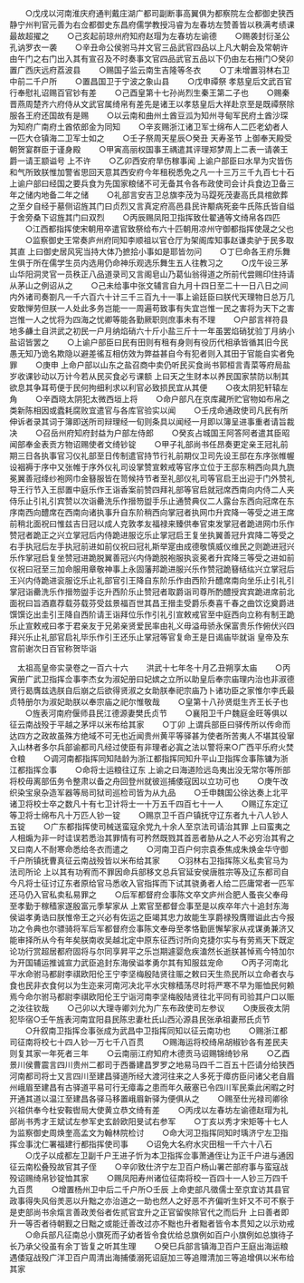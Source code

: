 <!-- { "loadSidebar": true } -->
　　○戊戌以河南淮庆府通判戴庄湖广都司副断事高翼俱为都察院左佥都御史狭西静宁州判官元善为右佥都御史东昌府儒学教授冯睿为左春坊左赞善皆以秩满考绩课最故超擢之
　　○己亥起前琼州府知府赵瑁为左春坊左谕德
　　○赐袭封衍圣公孔讷罗衣一袭
　　○辛丑命公侯驸马并文官三品武官四品以上凡大朝会及常朝许由午门之右门出入其有宣召及不时奏事文官四品武官五品以下仍由左右掖门○癸卯置广西庆远府荔波县
　　○赐国子监云南生吉隆等冬衣
　　○丁未增置羽林右卫中前二千户所
　　○置昌国卫于宁波之象山县
　　○戊申禫祭  孝慈皇后文武百官行奉慰礼诏赐百官钞有差
　　○己酉皇第十七孙尚烈生秦王第二子也
　　○赐秦晋燕周楚齐六府侍从文武官属绮帛有差先是诸王以孝慈皇后大祥赴京至是既禫祭除服各王府还国故有是赐
　　○以云南和曲州土酋豆泒为知州寻甸军民府土酋沙琛为知府广南府土酋侬郎金为同知
　　○辛亥赐浙江诸卫军士绵布人二匹老幼者人一匹大仓镇海二卫军士如之
　　○壬子祭周天星辰○癸丑  天寿圣节  上御奉天殿受朝贺宴群臣于谨身殿
　　○甲寅高丽权国事王禑遣其评理郑梦周上二表一请袭王爵一请王颛谥号  上不许
　　○乙卯西安府旱伤稼事闻  上谕户部臣曰水旱为灾皆伤和气所致朕惟加警省思回天意其西安府今年租税悉免之凡一十三万三千九百七十石  上谕户部曰经国之要兵食为先国家粮储不可无备其令各布政使司会计兵食边卫备三年之储内地备二年之储
　　○礼部言安吉卫总旗李茂为马踶死茂妻高氏具棺歛葬之至夕自经于墓侧诏旌其门曰贞烈又言真定府高邑县民许颙病死妾牛氏陈氏皆自缢于舍旁桑下诏旌其门曰双烈
　　○丙辰赐凤阳卫指挥致仕翟通等文绮帛各四匹
　　○江西都指挥使宋朝用卒遣官致祭给布六十匹朝用凉州守御都指挥使晟之父也
　　○监察御史王常奏庐州府同知李顺祖以官仓厅为架阁库知事赵谦卖驴于民多取其直  上曰御史居风宪当持大体乃摭拾小事如是耶皆勿问
　　○丁巳命各王府乐舞生俱于所在儒学生员内选用仍命神乐观选乐舞生五人往教习之
　　○戊午设三茅山华阳洞灵官一员秩正八品道录司又言阁皂山乃葛仙翁得道之所前代尝赐印住持请从茅山之例诏从之
　　○己未给事中张文辅言自九月十四日至二十一日八日之间内外诸司奏劄凡一千六百六十计三千三百九十一事上谕廷臣曰朕代天理物日总万几安敢惮劳但朕一人处此多务岂能一一周遍苟致事有失宜岂惟一民之害将为天下之害岂惟一人之忧将为四海之忧卿等能各勤厥职则庶事未有不理
　　○户部言祥符县地多鹻土自洪武之初民一户月纳焰硝六十斤小盐三斤十一年虽罢焰硝犹验丁月纳小盐诏皆罢之
　　○上谕户部臣曰民有田则有租有身则有役历代相承皆循其旧今民愚无知乃诡名欺隐以避差徭互相仿效为弊益甚自今有犯者则入其田于官能自实者免罪
　　○庚申  上命户部以山东之盐召商中卖仍听民买食尚书郭桓言青菜等府局盐岁收课钞动以万计今若从民买食必亏课额  上曰天之生财本以养民国家禁防以制其欲息其争耳苟便于民何拘细利求以利官必致损民宜从其便
　　○夜太阴犯轩辕左角
　　○辛酉晓太阴犯太微西垣上将
　　○命户部凡在京库藏所贮官物如布帛之类新陈相因或蠹耗腐败宜遣官与各库官验实以闻
　　○壬戌命通政使司凡民有所伸诉者录其词于簿即送所司辩理经一旬则条具以闻经一月即以簿呈进事重者请旨裁决
　　○召岳州府知府封益为户部左侍郎
　　○癸亥占城国王阿答阿者遣其臣昭闻部奉金表贡方物诏赐使者文绮钞锭
　　○甲子礼部尚书任昂奏更定亲王冠礼前期三日各执事官习仪礼部至日传制遣官持节行礼前期仪卫司先设王邸在东序张帷幄设裀褥于序中又张帷于序外仪礼司设掌赞宣敕戒等官序立位于王邸东稍西向具九旒冕翼善冠绛纱袍网巾金簮服皆在笥候持节者至礼部仪礼司等官启王出迎于门外赞礼导王行节入王邸置中庭乐作王诣香案前赞四拜礼部等官启就冠席西南向内侍二人夹侍乐止引礼引宾赞以次诣罍洗乐作搢笏盥手乐止通赞典仪二人露台东西向冠席在东序南西向醴席在西南向诸执事升自东阶稍西向掌冠者执网巾升宾降一等受之进王席前稍北面祝曰惟兹吉日冠以成人克敦孝友福禄来臻供奉官束发掌冠者跪进网巾乐作赞冠者跪正之兴立掌冠后内侍跪进服讫乐止掌冠启王复坐执翼善冠升宾降二等受之右手执冠后左手执冠前进如前仪祝曰冠礼斯举寔由成德敬慎威仪维民之则跪进冠兴乐作掌冠启复坐赞冠进跪脱翼善冠兴内侍跪脱袍服执衮冕者升宾降三等受之进如前仪祝曰冠至三加命服用章敬神事上永固藩邦跪进服兴乐作赞冠跪簮结纮兴立掌冠后王兴内侍跪进衮服讫乐止礼部官引王降自东阶乐作由西阶升醴席南向坐乐止引礼引掌冠诣罍洗乐作搢笏盥手讫升西阶乐止赞冠者取爵诣司尊所酌醴授宾宾跪进席前北面祝曰旨酒嘉荐载芬载芬受兹景福百世其昌王搢圭受爵乐奏喜千春之曲饮讫奠爵进馔馔讫出圭引王降自西阶请王诣拜位乐作引礼引宣敕戒官至中庭西向立称有制王跪乐止宣敕戒曰孝于君亲友于兄弟亲贤爱民率由礼义毋溢毋骄永保富贵乐作俯伏兴四拜兴乐止礼部官启礼毕乐作引王还乐止掌冠等官复命王是日谒庙毕就诣  皇帝及东宫前谢次日百官称贺毕诣



　太祖高皇帝实录卷之一百六十六
　　洪武十七年冬十月乙丑朔享太庙
　　○丙寅册广武卫指挥佥事李杰女为淑妃册曰妃嫔之立所以助皇后奉宗庙理内治也非淑德贤行曷膺兹选朕自后崩之后欲得贤淑之女助朕奉祀宗庙乃卜诸功臣之家惟尔李氏最贞特册尔为淑妃助朕以奉宗庙之祀尔惟敬哉
　　○皇第十八孙贤烶生齐王长子也
　　○旌表河南府偃师县民江德源妻樊氏贞节
　　○襄阳卫千户魏庭金旺等俱以征云南战殁于平越之茅坪以米布给其家
　　○丁卯  上谓兵部臣曰驿传所以传命而达四方之政故虽殊方绝域不可无也近闻贵州黄平等驿甚为使者所苦夷人不堪其役窜入山林者多尔兵部谕都司凡经过使臣有非理者必寘之法以警将来○广西平乐府火焚仓粮
　　○调河南都指挥同知陆龄为浙江都指挥同知升平山卫指挥佥事陈镛为浙江都指挥佥事
　　○命将士运粮往辽东  上谕之曰海道险远岛夷出没无常尔等所部将校毋离部伍务令整肃以备之舟回登州就彼巡捕倭寇因以立功可也
　　○庚午改织染宝泉杂造军器等局司狱司巡检司皆为从九品
　　○壬申魏国公徐达奏上北平诸卫将校士卒之数凡十有七卫计将士一十万五千四百七十一人
　　○赐辽东定辽等卫将士绵布凡十万匹人钞一锭
　　○赐京卫千百户镇抚守辽东者九十八人钞人五锭
　　○广东都指挥使司械送蛮寇余党九十余人至京法司请治其罪  上曰蛮夷之人相煽为非一时诖误若悉治其罪情有可矜然既戮其首恶者胁从之人不必穷治其宥之又曰南人不耐寒命悉给冬衣而遣之
　　○河南卫百户何宗袁泰焦成朱焕金华守御千户所镇抚曹真征云南战殁皆以米布给其家
　　○羽林右卫指挥陈义私卖官马为法司所论  上以其有功宥而不罪因命兵部移文总兵官延安侯唐胜宗等及辽东都司自今凡将士征讨辽东者原给官马悉收入官指挥而下试其骁勇者人给二匹庸常者一匹军还马仍入官私卖私易罪之
　　○后军都督府佥事陈文卒文庐州合肥人蚤丧父奉母至孝勤于稼穑家遂殷富元季挈家从  上累官至都督佥事至是以疾卒年六十追封东海侯谥孝勇诰曰朕惟帝王之兴必有佐运之臣竭其忠力故能生享爵禄殁膺赠谥此古今报功之令典也尔骠骑将军后军都督府佥事陈文奉母至孝恪勤匪懈挈家从戎谋勇兼济又能审择所从今有年矣朕南收吴越北定中原东征西讨所向克捷尔实与有劳焉天下既定论功行赏超居都府固将与尔同享昇平之乐岂期遽婴危疾溘然长逝朕甚悼焉今特加尔为开国辅运推诚宣力武臣追封东海侯谥孝勇尔其有知服兹宠命
　　○丙子河南北平水命驸马都尉李祺欧阳伦王宁李坚梅殷陆贤往赈之敕曰天生烝民所以立命者衣与食也民非衣食何以为生迩来河南河决北平水灾稼穑荡尽时将严寒不早为赈恤民何赖焉今命尔驸马都尉李祺欧阳伦王宁诣河南李坚梅殷陆贤往北平同有司验其户口以赈之汝往钦哉
　　○己卯以大理寺卿刘允为广东布政使司左参议
　　○庚辰夜太阴犯毕宿○壬午旌表河南宜阳县民陈忠妻杜氏山西沁源县民张承祖妻邢氏贞节
　　○升叙南卫指挥佥事张成为武昌中卫指挥同知以征云南功也
　　○赐浙江都司征南将校七十四人钞一万七千八百贯
　　○赐海运将校绮帛胡椒钞各有差民夫则复其家一年死者三年
　　○云南丽江府知府木德贡马诏赐锦绮钞帛
　　○乙酉景川侯曹震言四川贵州二都司于西番建昌罗罗之地易马四千二百五十匹请分给狭西河南都司将士又言四川至建昌驿道所经大渡河往来之人多死于瘴疠臣问诸父老自眉州峨眉至建昌有古驿道平易可行无瘴毒之患而年久蔽塞已令四川军民乘此闲暇之时开通其道以温江至建昌各驿马移置峨眉新驿为便俱从之
　　○赐至仕光禄司卿徐兴祖供奉今杜安鞍辔局大使黄立恭文绮有差
　　○丙戌以左春坊左谕德赵瑁为礼部尚书秀才王斌试左参军史玄龄欧阳旻试右参军
　　○丁亥以秀才宋矩等十七人为监察御史周焕奎高孟文为翰林院检讨
　　○命大河卫指挥同知时瑀济宁左卫指挥佥事沈仁署福建行都指挥使司事
　　○诏免大名府水灾田租一千六十八石
　　○戊子以成都左卫副千户王进子忻为本卫指挥佥事萧通侄让为正千户进与通因征云南松叠殁故官其子侄
　　○辛卯致仕济宁左卫百户杨山署芒部府事与蛮寇战殁诏赐绮帛钞锭恤其家
　　○赐凤阳寿州诸位征南将校一百四十一人钞三万四千九百贯
　　○增置杨州卫中后二千户所○壬辰  上命吏部凡徵儒士至京宜访其县官政事得失风俗羙恶以升黜之亦治道之一助也然人之好恶不齐偏听生奸又不可不察于是吏部尚书余熂言善政羙俗者佐贰官宜升之正官留俟除官代之而后升  上曰善者即升一等否者待朝觐之日黜之或能迁善改过亦不黜也升者黜者皆令本贯知之以示劝戒
　　○命兵部凡征南总小旗死而子幼者皆令食优给总旗例如百户小旗例如总旗待子长乃承父役虽有余丁皆复之听其生理
　　○癸巳兵部言镇海卫百户王庭出海运粮遇倭寇战殁广洋卫百户周清出海捕倭溺死诏庭加三等追赠清加三等追增俱以米布给其家
